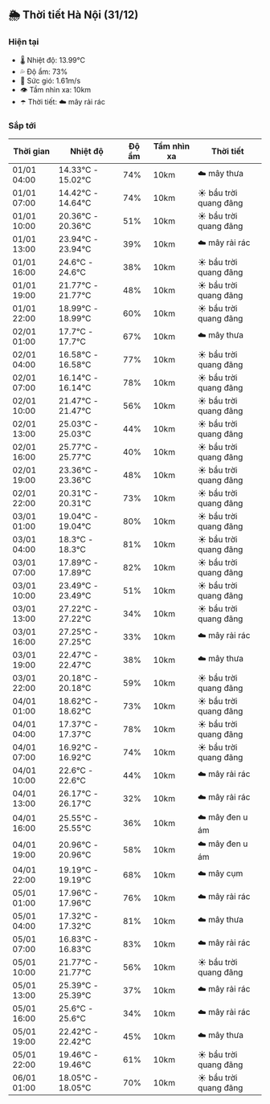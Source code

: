 ## 🌦️ Thời tiết Hà Nội (31/12)

### Hiện tại

- 🌡️ Nhiệt độ: 13.99℃
- 💦 Độ ẩm: 73%
- 💨 Sức gió: 1.61m/s
- 👁️ Tầm nhìn xa: 10km
- ☂️ Thời tiết: ☁️ mây rải rác

### Sắp tới

| Thời gian | Nhiệt độ | Độ ẩm | Tầm nhìn xa | Thời tiết |
| --- | --- | --- | --- | --- |
| 01/01 04:00 | 14.33℃ - 15.02℃ | 74% | 10km | ☁️ mây thưa |
| 01/01 07:00 | 14.42℃ - 14.64℃ | 74% | 10km | ☀️ bầu trời quang đãng |
| 01/01 10:00 | 20.36℃ - 20.36℃ | 51% | 10km | ☀️ bầu trời quang đãng |
| 01/01 13:00 | 23.94℃ - 23.94℃ | 39% | 10km | ☁️ mây rải rác |
| 01/01 16:00 | 24.6℃ - 24.6℃ | 38% | 10km | ☀️ bầu trời quang đãng |
| 01/01 19:00 | 21.77℃ - 21.77℃ | 48% | 10km | ☀️ bầu trời quang đãng |
| 01/01 22:00 | 18.99℃ - 18.99℃ | 60% | 10km | ☀️ bầu trời quang đãng |
| 02/01 01:00 | 17.7℃ - 17.7℃ | 67% | 10km | ☁️ mây thưa |
| 02/01 04:00 | 16.58℃ - 16.58℃ | 77% | 10km | ☀️ bầu trời quang đãng |
| 02/01 07:00 | 16.14℃ - 16.14℃ | 78% | 10km | ☀️ bầu trời quang đãng |
| 02/01 10:00 | 21.47℃ - 21.47℃ | 56% | 10km | ☀️ bầu trời quang đãng |
| 02/01 13:00 | 25.03℃ - 25.03℃ | 44% | 10km | ☀️ bầu trời quang đãng |
| 02/01 16:00 | 25.77℃ - 25.77℃ | 40% | 10km | ☀️ bầu trời quang đãng |
| 02/01 19:00 | 23.36℃ - 23.36℃ | 48% | 10km | ☀️ bầu trời quang đãng |
| 02/01 22:00 | 20.31℃ - 20.31℃ | 73% | 10km | ☀️ bầu trời quang đãng |
| 03/01 01:00 | 19.04℃ - 19.04℃ | 80% | 10km | ☀️ bầu trời quang đãng |
| 03/01 04:00 | 18.3℃ - 18.3℃ | 81% | 10km | ☀️ bầu trời quang đãng |
| 03/01 07:00 | 17.89℃ - 17.89℃ | 82% | 10km | ☀️ bầu trời quang đãng |
| 03/01 10:00 | 23.49℃ - 23.49℃ | 51% | 10km | ☀️ bầu trời quang đãng |
| 03/01 13:00 | 27.22℃ - 27.22℃ | 34% | 10km | ☀️ bầu trời quang đãng |
| 03/01 16:00 | 27.25℃ - 27.25℃ | 33% | 10km | ☁️ mây rải rác |
| 03/01 19:00 | 22.47℃ - 22.47℃ | 38% | 10km | ☁️ mây thưa |
| 03/01 22:00 | 20.18℃ - 20.18℃ | 59% | 10km | ☀️ bầu trời quang đãng |
| 04/01 01:00 | 18.62℃ - 18.62℃ | 73% | 10km | ☀️ bầu trời quang đãng |
| 04/01 04:00 | 17.37℃ - 17.37℃ | 78% | 10km | ☀️ bầu trời quang đãng |
| 04/01 07:00 | 16.92℃ - 16.92℃ | 74% | 10km | ☀️ bầu trời quang đãng |
| 04/01 10:00 | 22.6℃ - 22.6℃ | 44% | 10km | ☁️ mây rải rác |
| 04/01 13:00 | 26.17℃ - 26.17℃ | 32% | 10km | ☁️ mây rải rác |
| 04/01 16:00 | 25.55℃ - 25.55℃ | 36% | 10km | ☁️ mây đen u ám |
| 04/01 19:00 | 20.96℃ - 20.96℃ | 58% | 10km | ☁️ mây đen u ám |
| 04/01 22:00 | 19.19℃ - 19.19℃ | 68% | 10km | ☁️ mây cụm |
| 05/01 01:00 | 17.96℃ - 17.96℃ | 76% | 10km | ☁️ mây rải rác |
| 05/01 04:00 | 17.32℃ - 17.32℃ | 81% | 10km | ☁️ mây thưa |
| 05/01 07:00 | 16.83℃ - 16.83℃ | 83% | 10km | ☁️ mây rải rác |
| 05/01 10:00 | 21.77℃ - 21.77℃ | 56% | 10km | ☀️ bầu trời quang đãng |
| 05/01 13:00 | 25.39℃ - 25.39℃ | 37% | 10km | ☁️ mây rải rác |
| 05/01 16:00 | 25.6℃ - 25.6℃ | 34% | 10km | ☁️ mây rải rác |
| 05/01 19:00 | 22.42℃ - 22.42℃ | 45% | 10km | ☁️ mây thưa |
| 05/01 22:00 | 19.46℃ - 19.46℃ | 61% | 10km | ☀️ bầu trời quang đãng |
| 06/01 01:00 | 18.05℃ - 18.05℃ | 70% | 10km | ☀️ bầu trời quang đãng |
